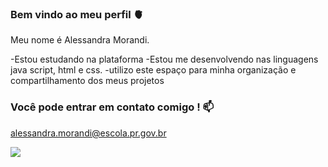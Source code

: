 ### Bem vindo ao meu perfil 🫀

Meu nome é Alessandra Morandi.

-Estou estudando na plataforma
-Estou me desenvolvendo nas linguagens java script, html e css.
-utilizo este espaço para minha organização e compartilhamento dos meus projetos

### Você pode entrar em contato comigo ! 📫

alessandra.morandi@escola.pr.gov.br


![](https://media.tenor.com/KjChXs6yxScAAAAC/smile.gif)
